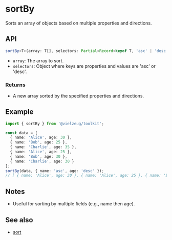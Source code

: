 # sortBy

Sorts an array of objects based on multiple properties and directions.

## API

```ts
sortBy<T>(array: T[], selectors: Partial<Record<keyof T, 'asc' | 'desc'>>): T[]
```

- `array`: The array to sort.
- `selectors`: Object where keys are properties and values are 'asc' or 'desc'.

### Returns

- A new array sorted by the specified properties and directions.

## Example

```ts
import { sortBy } from '@vielzeug/toolkit';

const data = [
  { name: 'Alice', age: 30 },
  { name: 'Bob', age: 25 },
  { name: 'Charlie', age: 35 },
  { name: 'Alice', age: 25 },
  { name: 'Bob', age: 30 },
  { name: 'Charlie', age: 30 }
];
sortBy(data, { name: 'asc', age: 'desc' });
// [ { name: 'Alice', age: 30 }, { name: 'Alice', age: 25 }, { name: 'Bob', age: 30 }, { name: 'Bob', age: 25 }, { name: 'Charlie', age: 35 }, { name: 'Charlie', age: 30 } ]
```

## Notes

- Useful for sorting by multiple fields (e.g., name then age).

## See also

- [sort](./sort.md)
